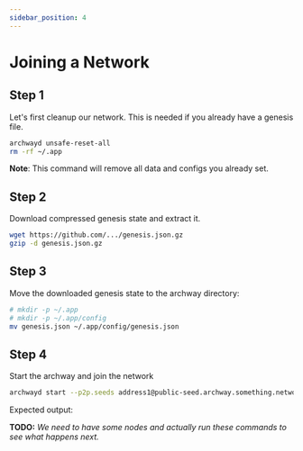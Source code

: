 ```yaml
---
sidebar_position: 4
---
```


# Joining a Network


## Step 1

Let's first cleanup our network. This is needed if you already have a genesis file.

```bash
archwayd unsafe-reset-all
rm -rf ~/.app
```

**Note**: This command will remove all data and configs you already set.

## Step 2
<!-- 
Prepare 

```bash
ldflags = -X github.com/cosmos/cosmos-sdk/version.Name=archwayd \
		  -X github.com/cosmos/cosmos-sdk/version.AppName=archwayd \
		  -X github.com/cosmos/cosmos-sdk/version.Version=$(VERSION) \
		  -X github.com/cosmos/cosmos-sdk/version.Commit=$(COMMIT) \
		  -X github.com/cosmos-zone/archwayd/app.Bech32Prefix=free \
		  -X "github.com/cosmos/cosmos-sdk/version.BuildTags=$(build_tags_comma_sep)"

```

change the `-X github.com/cosmos-zone/archwayd/app.Bech32Prefix=free` to 

```bash
-X github.com/cosmos-zone/archwayd/app.Bech32Prefix=cosmos
``` -->

<!-- archwayd init my-node --chain-id -->

Download compressed genesis state and extract it.

```sh
wget https://github.com/.../genesis.json.gz
gzip -d genesis.json.gz
```

## Step 3

Move the downloaded genesis state to the archway directory:

```sh
# mkdir -p ~/.app
# mkdir -p ~/.app/config
mv genesis.json ~/.app/config/genesis.json
```

## Step 4

Start the archway and join the network

```sh
archwayd start --p2p.seeds address1@public-seed.archway.something.network:xxxx,address2@public-seed.archway.something.network:xxxx,address3@public-seed.archway.something.network:xxxx,address4@public-seed.archway.something.network:xxxx --x-crisis-skip-assert-invariants
```

Expected output:

**TODO:** _We need to have some nodes and actually run these commands to see what happens next._